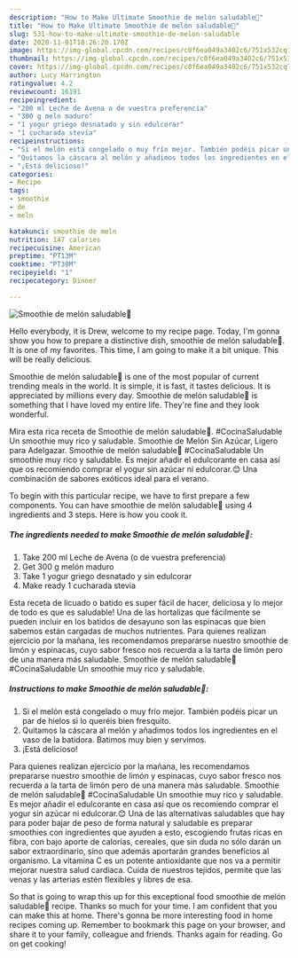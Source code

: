 ```yaml
---
description: "How to Make Ultimate Smoothie de melón saludable🍈"
title: "How to Make Ultimate Smoothie de melón saludable🍈"
slug: 531-how-to-make-ultimate-smoothie-de-melon-saludable
date: 2020-11-01T18:26:20.170Z
image: https://img-global.cpcdn.com/recipes/c0f6ea049a3402c6/751x532cq70/smoothie-de-melon-saludable🍈-foto-principal.jpg
thumbnail: https://img-global.cpcdn.com/recipes/c0f6ea049a3402c6/751x532cq70/smoothie-de-melon-saludable🍈-foto-principal.jpg
cover: https://img-global.cpcdn.com/recipes/c0f6ea049a3402c6/751x532cq70/smoothie-de-melon-saludable🍈-foto-principal.jpg
author: Lucy Harrington
ratingvalue: 4.2
reviewcount: 16191
recipeingredient:
- "200 ml Leche de Avena o de vuestra preferencia"
- "300 g meln maduro"
- "1 yogur griego desnatado y sin edulcorar"
- "1 cucharada stevia"
recipeinstructions:
- "Si el melón está congelado o muy frío mejor. También podéis picar un par de hielos si lo queréis bien fresquito."
- "Quitamos la cáscara al melón y añadimos todos los ingredientes en el vaso de la batidora. Batimos muy bien y servimos."
- "¡Está delicioso!"
categories:
- Recipe
tags:
- smoothie
- de
- meln

katakunci: smoothie de meln 
nutrition: 147 calories
recipecuisine: American
preptime: "PT13M"
cooktime: "PT30M"
recipeyield: "1"
recipecategory: Dinner

---
```



![Smoothie de melón saludable🍈](https://img-global.cpcdn.com/recipes/c0f6ea049a3402c6/751x532cq70/smoothie-de-melon-saludable🍈-foto-principal.jpg)

Hello everybody, it is Drew, welcome to my recipe page. Today, I'm gonna show you how to prepare a distinctive dish, smoothie de melón saludable🍈. It is one of my favorites. This time, I am going to make it a bit unique. This will be really delicious.

Smoothie de melón saludable🍈 is one of the most popular of current trending meals in the world. It is simple, it is fast, it tastes delicious. It is appreciated by millions every day. Smoothie de melón saludable🍈 is something that I have loved my entire life. They're fine and they look wonderful.

Mira esta rica receta de Smoothie de melón saludable🍈. #CocinaSaludable Un smoothie muy rico y saludable. Smoothie de Melón Sin Azúcar, Ligero para Adelgazar. Smoothie de melón saludable🍈 #CocinaSaludable Un smoothie muy rico y saludable. Es mejor añadir el edulcorante en casa así que os recomiendo comprar el yogur sin azúcar ni edulcorar.😊 Una combinación de sabores exóticos ideal para el verano.


To begin with this particular recipe, we have to first prepare a few components. You can have smoothie de melón saludable🍈 using 4 ingredients and 3 steps. Here is how you cook it.

<!--inarticleads1-->

##### The ingredients needed to make Smoothie de melón saludable🍈:

1. Take 200 ml Leche de Avena (o de vuestra preferencia)
1. Get 300 g melón maduro
1. Take 1 yogur griego desnatado y sin edulcorar
1. Make ready 1 cucharada stevia


Esta receta de licuado o batido es super fácil de hacer, deliciosa y lo mejor de todo es que es saludable! Una de las hortalizas que fácilmente se pueden incluir en los batidos de desayuno son las espinacas que bien sabemos están cargadas de muchos nutrientes. Para quienes realizan ejercicio por la mañana, les recomendamos prepararse nuestro smoothie de limón y espinacas, cuyo sabor fresco nos recuerda a la tarta de limón pero de una manera más saludable. Smoothie de melón saludable🍈 #CocinaSaludable Un smoothie muy rico y saludable. 

<!--inarticleads2-->

##### Instructions to make Smoothie de melón saludable🍈:

1. Si el melón está congelado o muy frío mejor. También podéis picar un par de hielos si lo queréis bien fresquito.
1. Quitamos la cáscara al melón y añadimos todos los ingredientes en el vaso de la batidora. Batimos muy bien y servimos.
1. ¡Está delicioso!


Para quienes realizan ejercicio por la mañana, les recomendamos prepararse nuestro smoothie de limón y espinacas, cuyo sabor fresco nos recuerda a la tarta de limón pero de una manera más saludable. Smoothie de melón saludable🍈 #CocinaSaludable Un smoothie muy rico y saludable. Es mejor añadir el edulcorante en casa así que os recomiendo comprar el yogur sin azúcar ni edulcorar.😊 Una de las alternativas saludables que hay para poder bajar de peso de forma natural y saludable es preparar smoothies con ingredientes que ayuden a esto, escogiendo frutas ricas en fibra, con bajo aporte de calorías, cereales, que sin duda no sólo darán un sabor extraordinario, sino que además aportarán grandes beneficios al organismo. La vitamina C es un potente antioxidante que nos va a permitir mejorar nuestra salud cardíaca. Cuida de nuestros tejidos, permite que las venas y las arterias estén flexibles y libres de esa. 

So that is going to wrap this up for this exceptional food smoothie de melón saludable🍈 recipe. Thanks so much for your time. I am confident that you can make this at home. There's gonna be more interesting food in home recipes coming up. Remember to bookmark this page on your browser, and share it to your family, colleague and friends. Thanks again for reading. Go on get cooking!

